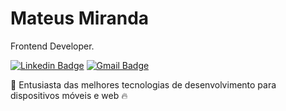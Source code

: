 # Mateus Miranda

Frontend Developer.

[![Linkedin Badge](https://img.shields.io/badge/-Mateus%20Miranda-0077B5?style=flat-square&logo=Linkedin&logoColor=white&link=https://www.linkedin.com/in/infomateusmiranda/)](https://www.linkedin.com/in/infomateusmiranda/) 
[![Gmail Badge](https://img.shields.io/badge/-info.mateusmiranda@gmail.com-red?style=flat-square&logo=Gmail&logoColor=white&link=mailto:info.mateusmiranda@gmail.com)](mailto:info.mateusmiranda@gmail.com)

🚀  Entusiasta das melhores tecnologias de desenvolvimento para dispositivos móveis e web 🔥
